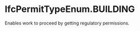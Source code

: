 IfcPermitTypeEnum.BUILDING
==========================
Enables work to proceed by getting regulatory permissions.


